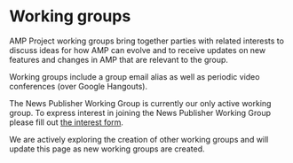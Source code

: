# Working groups

AMP Project working groups bring together parties with related interests to discuss ideas for how AMP can evolve and to receive updates on new features and changes in AMP that are relevant to the group.

Working groups include a group email alias as well as periodic video conferences (over Google Hangouts).

The News Publisher Working Group is currently our only active working group.  To express interest in joining the News Publisher Working Group please fill out [the interest form]().

We are actively exploring the creation of other working groups and will update this page as new working groups are created.
